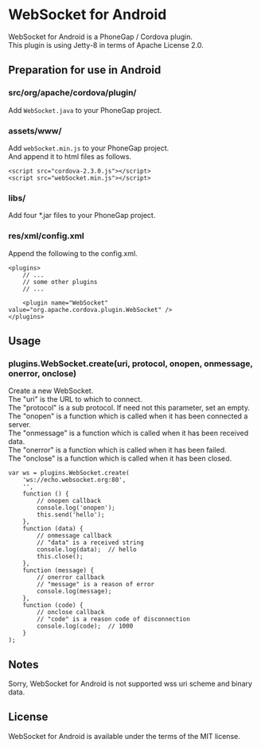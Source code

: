 # WebSocket for Android
WebSocket for Android is a PhoneGap / Cordova plugin.  
This plugin is using Jetty-8 in terms of Apache License 2.0.  

## Preparation for use in Android
### src/org/apache/cordova/plugin/
Add `WebSocket.java` to your PhoneGap project.  

### assets/www/
Add `webSocket.min.js` to your PhoneGap project.  
And append it to html files as follows.  

    <script src="cordova-2.3.0.js"></script>
    <script src="webSocket.min.js"></script>

### libs/
Add four *.jar files to your PhoneGap project.  

### res/xml/config.xml
Append the following to the config.xml.  

    <plugins>
        // ...
        // some other plugins
        // ...

        <plugin name="WebSocket" value="org.apache.cordova.plugin.WebSocket" />
    </plugins>

## Usage
### plugins.WebSocket.create(uri, protocol, onopen, onmessage, onerror, onclose)
Create a new WebSocket.  
The "uri" is the URL to which to connect.  
The "protocol" is a sub protocol. If need not this parameter, set an empty.  
The "onopen" is a function which is called when it has been connected a server.  
The "onmessage" is a function which is called when it has been received data.  
The "onerror" is a function which is called when it has been failed.  
The "onclose" is a function which is called when it has been closed.  

    var ws = plugins.WebSocket.create(
        'ws://echo.websocket.org:80',
        '',
        function () {
            // onopen callback
            console.log('onopen');
            this.send('hello');
        },
        function (data) {
            // onmessage callback
            // "data" is a received string
            console.log(data);  // hello
            this.close();
        },
        function (message) {
            // onerror callback
            // "message" is a reason of error
            console.log(message);
        },
        function (code) {
            // onclose callback
            // "code" is a reason code of disconnection
            console.log(code);  // 1000
        }
    );

## Notes
Sorry, WebSocket for Android is not supported wss uri scheme and binary data.  

## License
WebSocket for Android is available under the terms of the MIT license.  
